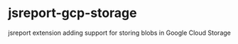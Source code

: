 # jsreport-gcp-storage

 jsreport extension adding support for storing blobs in Google Cloud Storage

